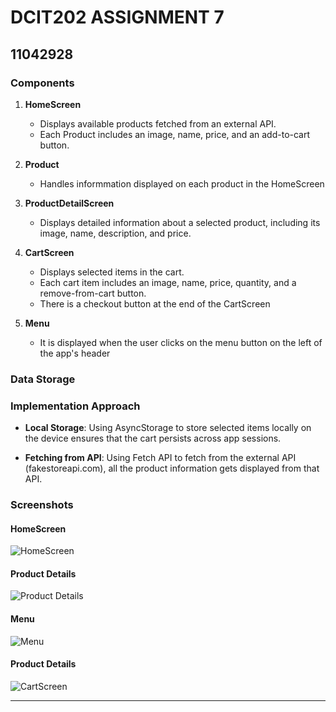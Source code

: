 # DCIT202 ASSIGNMENT 7

## 11042928


### Components

1. **HomeScreen**
   - Displays available products fetched from an external API.
   - Each Product includes an image, name, price, and an add-to-cart button.

2. **Product**
   - Handles informmation displayed on each product in the HomeScreen

3. **ProductDetailScreen**
   - Displays detailed information about a selected product, including its image, name, description, and price.

4. **CartScreen**
   - Displays selected items in the cart.
   - Each cart item includes an image, name, price, quantity, and a remove-from-cart button.
   - There is a checkout button at the end of the CartScreen

5. **Menu**
   - It is displayed when the user clicks on the menu button on the left of the app's header


### Data Storage 



### Implementation Approach
- **Local Storage**: Using AsyncStorage to store selected items locally on the device ensures that the cart persists across app sessions.

- **Fetching from API**: Using Fetch API to fetch from the external API (fakestoreapi.com), all the product information gets displayed from that API.

### Screenshots 
#### HomeScreen

![HomeScreen](.\my-app\assets\screenshots\s1.jpg)

#### Product Details

![Product Details](.\my-app\assets\screenshots\s1.jpg)

#### Menu

![Menu](.\my-app\assets\screenshots\s4.jpg)

#### Product Details

![CartScreen](.\my-app\assets\screenshots\s4.jpg)

---